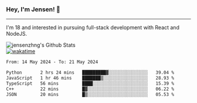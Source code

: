 ### Hey, I'm Jensen! 👋

---

I'm 18 and interested in pursuing full-stack development with React and NodeJS.

![jensenzhng's Github Stats](https://github-readme-stats.vercel.app/api?username=jensenzhng&theme=dark&show_icons=true&count_private=true)
<br />
[![wakatime](https://wakatime.com/badge/user/cbfc263d-3611-4e36-8278-8fad45fe3f62.svg)](https://wakatime.com/@cbfc263d-3611-4e36-8278-8fad45fe3f62)

<!--START_SECTION:waka-->

```txt
From: 14 May 2024 - To: 21 May 2024

Python       2 hrs 24 mins   █████████▓░░░░░░░░░░░░░░░   39.04 %
JavaScript   1 hr 46 mins    ███████▒░░░░░░░░░░░░░░░░░   28.93 %
TypeScript   56 mins         ████░░░░░░░░░░░░░░░░░░░░░   15.39 %
C++          22 mins         █▓░░░░░░░░░░░░░░░░░░░░░░░   06.22 %
JSON         20 mins         █▒░░░░░░░░░░░░░░░░░░░░░░░   05.53 %
```

<!--END_SECTION:waka-->
